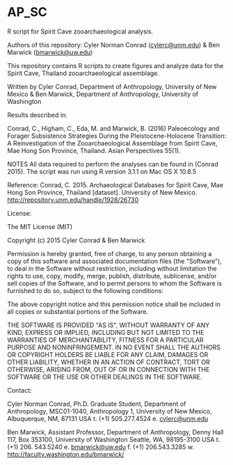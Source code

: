 # AP_SC
R script for Spirit Cave zooarchaeological analysis. 

Authors of this repository: Cyler Norman Conrad (cylerc@unm.edu) & Ben Marwick (bmarwick@uw.edu)

This repository contains R scripts to create figures and analyze data for the Spirit Cave, Thailand zooarchaeological assemblage.

Written by Cyler Conrad, Department of Anthropology, University of New Mexico & Ben Marwick, Department of Anthropology, University of Washington 

Results described in:

Conrad, C., Higham, C., Eda, M. and Marwick, B. (2016) Paleoecology and Forager Subsistence Strategies During the Pleistocene-Holocene Transition: A Reinvestigation of the Zooarchaeological Assemblage from Spirit Cave, Mae Hong Son Province, Thailand. Asian Perspectives 55(1).

NOTES All data required to perform the analyses can be found in (Conrad 2015). The script was run using R version 3.1.1 on Mac OS X 10.8.5

Reference: Conrad, C. 2015. Archaeological Databases for Spirit Cave, Mae Hong Son Province, Thailand [dataset]. University of New Mexico. http://repository.unm.edu/handle/1928/26730

License:

The MIT License (MIT)

Copyright (c) 2015 Cyler Conrad & Ben Marwick

Permission is hereby granted, free of charge, to any person obtaining a copy of this software and associated documentation files (the "Software"), to deal in the Software without restriction, including without limitation the rights to use, copy, modify, merge, publish, distribute, sublicense, and/or sell copies of the Software, and to permit persons to whom the Software is furnished to do so, subject to the following conditions:

The above copyright notice and this permission notice shall be included in all copies or substantial portions of the Software.

THE SOFTWARE IS PROVIDED "AS IS", WITHOUT WARRANTY OF ANY KIND, EXPRESS OR IMPLIED, INCLUDING BUT NOT LIMITED TO THE WARRANTIES OF MERCHANTABILITY, FITNESS FOR A PARTICULAR PURPOSE AND NONINFRINGEMENT. IN NO EVENT SHALL THE AUTHORS OR COPYRIGHT HOLDERS BE LIABLE FOR ANY CLAIM, DAMAGES OR OTHER LIABILITY, WHETHER IN AN ACTION OF CONTRACT, TORT OR OTHERWISE, ARISING FROM, OUT OF OR IN CONNECTION WITH THE SOFTWARE OR THE USE OR OTHER DEALINGS IN THE SOFTWARE.

Contact:

Cyler Norman Conrad, Ph.D. Graduate Student, Department of Anthropology, MSC01-1040, Anthropology 1, University of New Mexico, Albuquerque, NM, 87131 USA t. (+1) 505.277.4524 e. cylerc@unm.edu

Ben Marwick, Assistant Professor, Department of Anthropology, Denny Hall 117, Box 353100, University of Washington Seattle, WA, 98195-3100 USA t. (+1) 206. 543.5240 e. bmarwick@uw.edu f. (+1) 206.543.3285 w. http://faculty.washington.edu/bmarwick/
